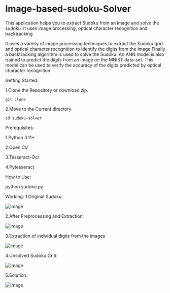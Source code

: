 # Image-based-sudoku-Solver
This application helps you to extract Sudoku from an image and solve the sudoku. It  uses image processing, optical character recognition and backtracking

It uses a variety of image processing techniques to extract the Sudoku grid and optical character recognition to identify the digits from the image.Finally a backtracking algorithm is used to solve the Sudoku.
An ANN model is also trained to predict the digits from an image on the MNIST data-set. This model can be used to verify the accuracy of the digits predicted by optical character recognition.

Getting Started:


1.Clone the Repository or download zip.

`git clone` 
 

2.Move to the Current directory

`cd sudoku-solver`


Prerequisites:


1.Python 3.11+

2.Open CV

3.Tesseract-Ocr 

4.Pytesseract



How to Use:

python sudoku.py


Working:
1.Original Sudoku:



![image](https://user-images.githubusercontent.com/117106268/230973076-38bc0671-c24d-4e6b-aa1b-2bd64f6827b2.png)






2.After Preprocessing and Extraction:



![image](https://user-images.githubusercontent.com/117106268/230973173-160e9a50-5e7e-4d46-b901-ff4db2cf49fe.png)





3.Extraction of individual digits from the images



![image](https://user-images.githubusercontent.com/117106268/230973296-67705695-8422-4f00-b5ca-fffdcf34bb04.png)





4.Unsolved Sudoku Grid:



![image](https://user-images.githubusercontent.com/117106268/230973381-4a4164f5-7dcf-40f6-8fb7-02e496f859d2.png)





5.Solution:




![image](https://user-images.githubusercontent.com/117106268/230973558-9f92a7bf-1736-4c71-9eca-c18172378c1d.png)


